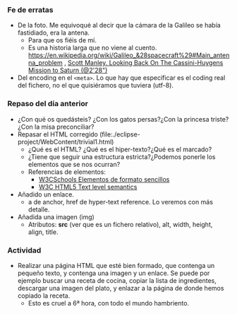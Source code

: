 ###  Fe de erratas
  - De la foto. Me equivoqué al decir que la cámara de la Galileo se había fastidiado, era la antena.
    - Para que os fiéis de mí.
    - Es una historia larga que no viene al cuento. https://en.wikipedia.org/wiki/Galileo_&28spacecraft%29#Main_antenna_problem , [Scott Manley. Looking Back On The Cassini-Huygens Mission to Saturn (@2'28")](https://youtu.be/3ubr151wrHQ?t=2m28s)
  - Del encoding en el `<meta>`. Lo que hay que especificar es el coding real del fichero, no el que quisiéramos que tuviera (utf-8).

### Repaso del día anterior
- ¿Con qué os quedásteis? ¿Con los gatos persas?¿Con la princesa triste?¿Con la misa preconciliar?
- Repasar el HTML corregido (file:./eclipse-project/WebContent/trivial1.html)
  - ¿Qué es el HTML? ¿Qué es el hiper-texto?¿Qué es el marcado?
  - ¿Tiene que seguir una estructura estricta?¿Podemos ponerle los elementos que se nos ocurran?
  - Referencias de elementos:
    - [W3CSchools Elementos de formato sencillos](https://www.w3schools.com/html/html_formatting.asp)
    - [W3C HTML5 Text level semantics](https://www.w3.org/TR/html5/text-level-semantics.htm)
- Añadido un enlace.
  - a de anchor, href de hyper-text reference. Lo veremos con más detalle.
- Añadida una imagen (img)
  - Atributos: **src** (ver que es un fichero relativo), alt, width, height, align, title.

### Actividad
- Realizar una página HTML que esté bien formado, que contenga un pequeño texto, y contenga una imagen y un enlace. Se puede por ejemplo buscar una receta de cocina, copiar la lista de ingredientes, descargar una imagen del plato, y enlazar a la página de donde hemos copiado la receta.
  - Esto es cruel a 6ª hora, con todo el mundo hambriento.

